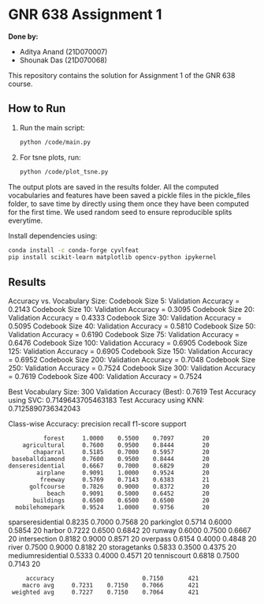 # GNR 638 Assignment 1

**Done by:**

- Aditya Anand (21D070007)
- Shounak Das (21D070068)


This repository contains the solution for Assignment 1 of the GNR 638 course.

## How to Run

1. Run the main script:
   ```bash
   python /code/main.py
   ```
2. For tsne plots, run:
   ```bash
   python /code/plot_tsne.py
   ```
The output plots are saved in the results folder.
All the computed vocabularies and features have been saved a pickle files in the pickle_files folder, to save time by directly using them once they have been computed for the first time.
We used random seed to ensure reproducible splits everytime.

Install dependencies using:

```bash
conda install -c conda-forge cyvlfeat
pip install scikit-learn matplotlib opencv-python ipykernel
```

## Results

   Accuracy vs. Vocabulary Size:
     Codebook Size 5: Validation Accuracy = 0.2143
     Codebook Size 10: Validation Accuracy = 0.3095
     Codebook Size 20: Validation Accuracy = 0.4333
     Codebook Size 30: Validation Accuracy = 0.5095
     Codebook Size 40: Validation Accuracy = 0.5810
     Codebook Size 50: Validation Accuracy = 0.6190
     Codebook Size 75: Validation Accuracy = 0.6476
     Codebook Size 100: Validation Accuracy = 0.6905
     Codebook Size 125: Validation Accuracy = 0.6905
     Codebook Size 150: Validation Accuracy = 0.6952
     Codebook Size 200: Validation Accuracy = 0.7048
     Codebook Size 250: Validation Accuracy = 0.7524
     Codebook Size 300: Validation Accuracy = 0.7619
     Codebook Size 400: Validation Accuracy = 0.7524

   Best Vocabulary Size: 300
   Validation Accuracy (Best): 0.7619
   Test Accuracy using SVC: 0.7149643705463183
   Test Accuracy using KNN: 0.7125890736342043

   Class-wise Accuracy:
                      precision    recall  f1-score   support
   
              forest     1.0000    0.5500    0.7097        20
        agricultural     0.7600    0.9500    0.8444        20
           chaparral     0.5185    0.7000    0.5957        20
     baseballdiamond     0.7600    0.9500    0.8444        20
    denseresidential     0.6667    0.7000    0.6829        20
            airplane     0.9091    1.0000    0.9524        20
             freeway     0.5769    0.7143    0.6383        21
          golfcourse     0.7826    0.9000    0.8372        20
               beach     0.9091    0.5000    0.6452        20
           buildings     0.6500    0.6500    0.6500        20
      mobilehomepark     0.9524    1.0000    0.9756        20
   sparseresidential     0.8235    0.7000    0.7568        20
          parkinglot     0.5714    0.6000    0.5854        20
              harbor     0.7222    0.6500    0.6842        20
              runway     0.6000    0.7500    0.6667        20
        intersection     0.8182    0.9000    0.8571        20
            overpass     0.6154    0.4000    0.4848        20
               river     0.7500    0.9000    0.8182        20
        storagetanks     0.5833    0.3500    0.4375        20
   mediumresidential     0.5333    0.4000    0.4571        20
         tenniscourt     0.6818    0.7500    0.7143        20

         accuracy                         0.7150       421
        macro avg     0.7231    0.7150    0.7066       421
     weighted avg     0.7227    0.7150    0.7064       421



